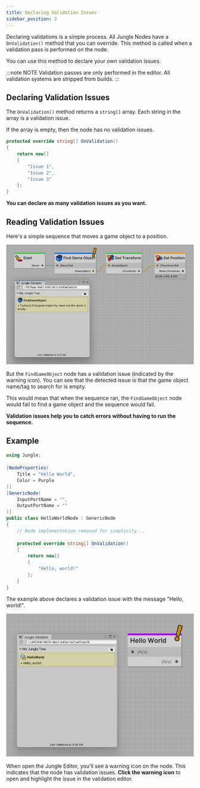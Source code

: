 ```yaml
---
title: Declaring Validation Issues
sidebar_position: 2
---
```


Declaring validations is a simple process. All Jungle Nodes have a `OnValidation()` method that you can override. This
method is called when a validation pass is performed on the node. 

You can use this method to declare your own validation issues.

:::note NOTE
Validation passes are only performed in the editor. All validation systems are stripped from builds.
:::

## Declaring Validation Issues

The `OnValidation()` method returns a `string[]` array. Each string in the array is a validation issue.

If the array is empty, then the node has no validation issues.

```csharp
protected override string[] OnValidation()
{
    return new[]
    {
        "Issue 1",
        "Issue 2",
        "Issue 3"
    };
}
```

**You can declare as many validation issues as you want.**

## Reading Validation Issues

Here's a simple sequence that moves a game object to a position.

![Jungle validator in practice](img/jungle-validator-editor.png)

But the `FindGameObject` node has a validation issue (indicated by the warning icon).
You can see that the detected issue is that the game object name/tag to search for is empty.

This would mean that when the sequence ran, the `FindGameObject` node would fail to find a game object and the sequence
would fail.

**Validation issues help you to catch errors without having to run the sequence.**

## Example

```csharp
using Jungle;

[NodeProperties(
    Title = "Hello World",
    Color = Purple
)]
[GenericNode(
    InputPortName = "",
    OutputPortName = ""
)]
public class HelloWorldNode : GenericNode
{
    // Node implementation removed for simplicity...
    
    protected override string[] OnValidation()
    {
        return new[]
        {
            "Hello, world!"
        };
    }
}
```

The example above declares a validation issue with the message "Hello, world!".

![Jungle validator editor and node](img/jungle-validator-editor-node.png)

When open the Jungle Editor, you'll see a warning icon on the node. This indicates that the node has validation issues.
**Click the warning icon** to open and highlight the issue in the validation editor.
